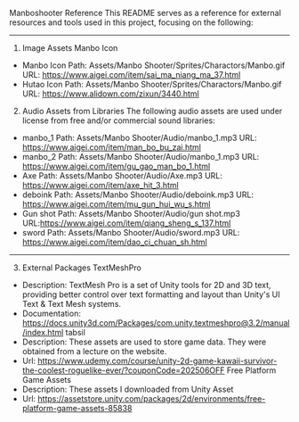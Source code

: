 Manboshooter Reference
This README serves as a reference for external resources and tools used in this project, focusing on the following:

---
1. Image Assets
Manbo Icon
- Manbo Icon
Path: Assets/Manbo Shooter/Sprites/Charactors/Manbo.gif  
URL: https://www.aigei.com/item/sai_ma_niang_ma_37.html
- Hutao Icon
Path: Assets/Manbo Shooter/Sprites/Charactors/Manbo.gif  
URL: https://www.alidown.com/zixun/3440.html
2. Audio Assets from Libraries
The following audio assets are used under license from free and/or commercial sound libraries:
- manbo_1
Path: Assets/Manbo Shooter/Audio/manbo_1.mp3 
URL: https://www.aigei.com/item/man_bo_bu_zai.html
- manbo_2
Path: Assets/Manbo Shooter/Audio/manbo_1.mp3 
URL: https://www.aigei.com/item/gu_gao_man_bo_1.html
- Axe
Path: Assets/Manbo Shooter/Audio/Axe.mp3 
URL: https://www.aigei.com/item/axe_hit_3.html
- deboink
Path: Assets/Manbo Shooter/Audio/deboink.mp3 
URL: https://www.aigei.com/item/mu_gun_hui_wu_s.html
- Gun shot
Path: Assets/Manbo Shooter/Audio/gun shot.mp3 
URL:https://www.aigei.com/item/qiang_sheng_s_137.html
- sword
Path: Assets/Manbo Shooter/Audio/sword.mp3 
URL: https://www.aigei.com/item/dao_ci_chuan_sh.html

---
3. External Packages
TextMeshPro
- Description: TextMesh Pro is a set of Unity tools for 2D and 3D text, providing better control over text formatting and layout than Unity's UI Text & Text Mesh systems.
- Documentation: https://docs.unity3d.com/Packages/com.unity.textmeshpro@3.2/manual/index.html
tabsil
- Description: These assets are used to store game data. They were obtained from a lecture on the website.
- Url: https://www.udemy.com/course/unity-2d-game-kawaii-survivor-the-coolest-roguelike-ever/?couponCode=202506OFF
Free Platform Game Assets
- Description: These assets I downloaded from Unity Asset
- Url: https://assetstore.unity.com/packages/2d/environments/free-platform-game-assets-85838